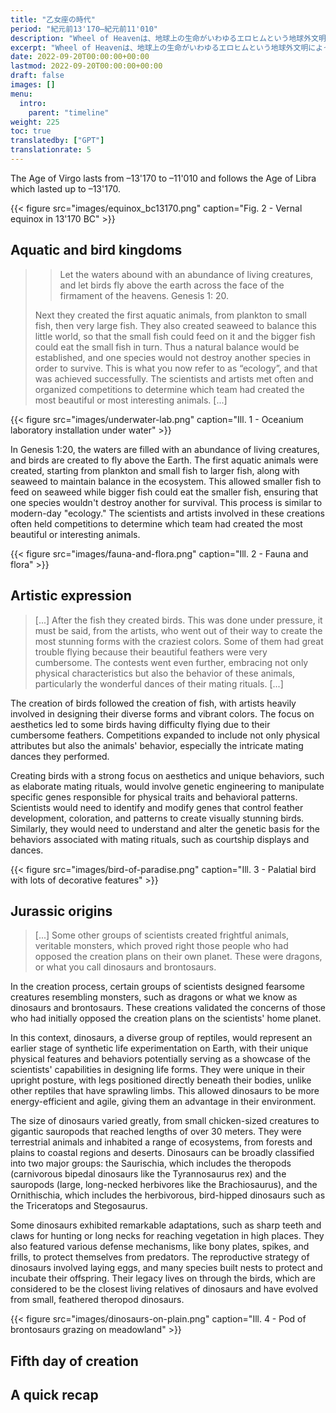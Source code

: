 ```yaml
---
title: "乙女座の時代"
period: "紀元前13'170—紀元前11'010"
description: "Wheel of Heavenは、地球上の生命がいわゆるエロヒムという地球外文明によって知的に設計されたという仮説を探求する知識ベースです。"
excerpt: "Wheel of Heavenは、地球上の生命がいわゆるエロヒムという地球外文明によって知的に設計されたという仮説を探求する知識ベースです。"
date: 2022-09-20T00:00:00+00:00
lastmod: 2022-09-20T00:00:00+00:00
draft: false
images: []
menu:
  intro:
    parent: "timeline"
weight: 225
toc: true
translatedby: ["GPT"]
translationrate: 5
---
```



The Age of Virgo lasts from –13'170 to –11'010 and follows the Age of Libra which lasted up to –13'170.

{{< figure src="images/equinox_bc13170.png" caption="Fig. 2 - Vernal equinox in 13'170 BC" >}}

## Aquatic and bird kingdoms

>> Let the waters abound with an abundance of living creatures, and let birds fly above the earth across the face of the firmament of the heavens.
>> Genesis 1: 20.
>
> Next they created the first aquatic animals, from plankton to small fish, then very large fish. They also created seaweed to balance this little world, so that the small fish could feed on it and the bigger fish could eat the small fish in turn.
> Thus a natural balance would be established, and one species would not destroy another species in order to survive. This is what you now refer to as “ecology”, and that was achieved successfully. The scientists and artists met often and organized competitions to determine which team had created the most beautiful or most interesting animals. [...]

{{< figure src="images/underwater-lab.png" caption="Ill. 1 - Oceanium laboratory installation under water" >}}

In Genesis 1:20, the waters are filled with an abundance of living creatures, and birds are created to fly above the Earth. The first aquatic animals were created, starting from plankton and small fish to larger fish, along with seaweed to maintain balance in the ecosystem. This allowed smaller fish to feed on seaweed while bigger fish could eat the smaller fish, ensuring that one species wouldn't destroy another for survival. This process is similar to modern-day "ecology." The scientists and artists involved in these creations often held competitions to determine which team had created the most beautiful or interesting animals.

{{< figure src="images/fauna-and-flora.png" caption="Ill. 2 - Fauna and flora" >}}

## Artistic expression

> [...] After the fish they created birds. This was done under pressure, it must be said, from the artists, who went out of their way to create the most stunning forms with the craziest colors. Some of them had great trouble flying because their beautiful feathers were very cumbersome. The contests went even further, embracing not only physical characteristics but also the behavior of these animals, particularly the wonderful dances of their mating rituals. [...]

The creation of birds followed the creation of fish, with artists heavily involved in designing their diverse forms and vibrant colors. The focus on aesthetics led to some birds having difficulty flying due to their cumbersome feathers. Competitions expanded to include not only physical attributes but also the animals' behavior, especially the intricate mating dances they performed.

Creating birds with a strong focus on aesthetics and unique behaviors, such as elaborate mating rituals, would involve genetic engineering to manipulate specific genes responsible for physical traits and behavioral patterns. Scientists would need to identify and modify genes that control feather development, coloration, and patterns to create visually stunning birds. Similarly, they would need to understand and alter the genetic basis for the behaviors associated with mating rituals, such as courtship displays and dances.

{{< figure src="images/bird-of-paradise.png" caption="Ill. 3 - Palatial bird with lots of decorative features" >}}

## Jurassic origins

> [...] Some other groups of scientists created frightful animals, veritable monsters, which proved right those people who had opposed the creation plans on their own planet. These were dragons, or what you call dinosaurs and brontosaurs.

In the creation process, certain groups of scientists designed fearsome creatures resembling monsters, such as dragons or what we know as dinosaurs and brontosaurs. These creations validated the concerns of those who had initially opposed the creation plans on the scientists' home planet.

In this context, dinosaurs, a diverse group of reptiles, would represent an earlier stage of synthetic life experimentation on Earth, with their unique physical features and behaviors potentially serving as a showcase of the scientists' capabilities in designing life forms. They were unique in their upright posture, with legs positioned directly beneath their bodies, unlike other reptiles that have sprawling limbs. This allowed dinosaurs to be more energy-efficient and agile, giving them an advantage in their environment.

The size of dinosaurs varied greatly, from small chicken-sized creatures to gigantic sauropods that reached lengths of over 30 meters. They were terrestrial animals and inhabited a range of ecosystems, from forests and plains to coastal regions and deserts. Dinosaurs can be broadly classified into two major groups: the Saurischia, which includes the theropods (carnivorous bipedal dinosaurs like the Tyrannosaurus rex) and the sauropods (large, long-necked herbivores like the Brachiosaurus), and the Ornithischia, which includes the herbivorous, bird-hipped dinosaurs such as the Triceratops and Stegosaurus.

Some dinosaurs exhibited remarkable adaptations, such as sharp teeth and claws for hunting or long necks for reaching vegetation in high places. They also featured various defense mechanisms, like bony plates, spikes, and frills, to protect themselves from predators. The reproductive strategy of dinosaurs involved laying eggs, and many species built nests to protect and incubate their offspring. Their legacy lives on through the birds, which are considered to be the closest living relatives of dinosaurs and have evolved from small, feathered theropod dinosaurs.

{{< figure src="images/dinosaurs-on-plain.png" caption="Ill. 4 - Pod of brontosaurs grazing on meadowland" >}}

## Fifth day of creation

## A quick recap
